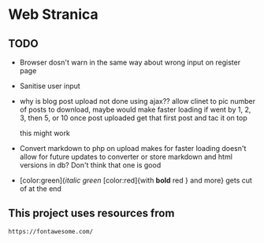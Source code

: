 # Web Stranica

## TODO

* Browser dosn't warn in the same way about wrong input on register page
* Sanitise user input
* why is blog post upload not done using ajax??
  allow clinet to pic number of posts to download, maybe would make faster loading if went by 1, 2, 3, then 5, or 10
  once post uploaded get that first post and tac it on top

  this might work
* Convert markdown to php on upload
    makes for faster loading
    doesn't allow for future updates to converter
    or store markdown and html versions in db? Don't think that one is good

* [color:green]{*italic green* [color:red]{with **bold** red } and more}
  gets cut of at the end


## This project uses resources from
    https://fontawesome.com/
